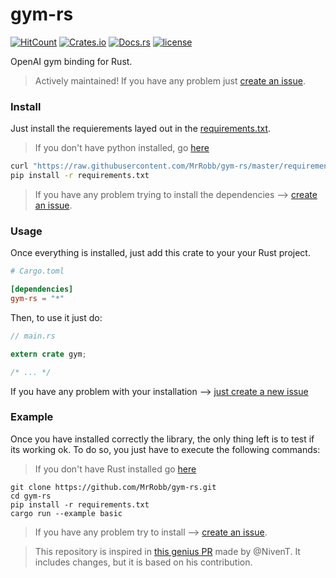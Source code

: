 # gym-rs

[![HitCount](http://hits.dwyl.io/mrrobb/gym-rs.svg)](http://hits.dwyl.io/mrrobb/gym-rs)
[![Crates.io](https://img.shields.io/crates/v/gym-rs)](https://crates.io/crates/gym)
[![Docs.rs](https://docs.rs/gym-rs/badge.svg)](https://docs.rs/gym-rs/latest/gym)
[![license](https://img.shields.io/badge/license-MIT-blue.svg)](https://github.com/MrRobb/gym-rs/blob/master/LICENSE)

OpenAI gym binding for Rust.

> Actively maintained! If you have any problem just [create an issue](https://github.com/MrRobb/gym-rs/issues/new).

### Install

Just install the requierements layed out in the [requirements.txt](https://github.com/MrRobb/gym-rs/blob/master/requirements.txt). 

> If you don't have python installed, go [here](https://realpython.com/installing-python/#windows)

```sh
curl "https://raw.githubusercontent.com/MrRobb/gym-rs/master/requirements.txt" > requirements.txt
pip install -r requirements.txt
```

> If you have any problem trying to install the dependencies --> [create an issue](https://github.com/MrRobb/gym-rs/issues/new).

### Usage

Once everything is installed, just add this crate to your your Rust project.

```toml
# Cargo.toml

[dependencies]
gym-rs = "*"
```

Then, to use it just do:

```rust
// main.rs

extern crate gym;

/* ... */
```

If you have any problem with your installation --> [just create a new issue](https://github.com/MrRobb/gym-rs/issues/new)

### Example

Once you have installed correctly the library, the only thing left is to test if its working ok. To do so, you just have to execute the following commands:

> If you don't have Rust installed go [here](https://www.rust-lang.org/tools/install)

```shell script
git clone https://github.com/MrRobb/gym-rs.git
cd gym-rs
pip install -r requirements.txt
cargo run --example basic
```

> If you have any problem try to install --> [create an issue](https://github.com/MrRobb/gym-rs/issues/new).

> This repository is inspired in [this genius PR](https://github.com/openai/gym-http-api/pull/56) made by @NivenT. It includes changes, but it is based on his contribution.